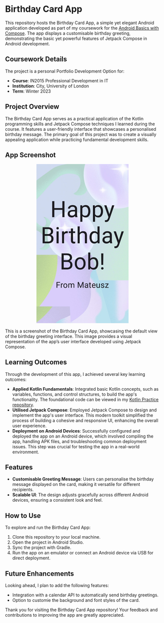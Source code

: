 # Birthday Card App

This repository hosts the Birthday Card App, a simple yet elegant Android application developed as part of my coursework for the [Android Basics with Compose](https://developer.android.com/courses/android-basics-compose/course). The app displays a customisable birthday greeting, demonstrating the basic yet powerful features of Jetpack Compose in Android development.

## Coursework Details

The project is a personal Portfolio Development Option for:

- **Course**: IN2015 Professional Development in IT
- **Institution**: City, University of London
- **Term**: Winter 2023

## Project Overview

The Birthday Card App serves as a practical application of the Kotlin programming skills and Jetpack Compose techniques I learned during the course. It features a user-friendly interface that showcases a personalised birthday message. The primary goal of this project was to create a visually appealing application while practicing fundamental development skills.

## App Screenshot
<p align="center">
  <img src="birthday-card-app.jpg" alt="birthday-card-app" width="300"/>
</p>

This is a screenshot of the Birthday Card App, showcasing the default view of the birthday greeting interface. This image provides a visual representation of the app’s user interface developed using Jetpack Compose.

## Learning Outcomes

Through the development of this app, I achieved several key learning outcomes:

- **Applied Kotlin Fundamentals**: Integrated basic Kotlin concepts, such as variables, functions, and control structures, to build the app's functionality. The foundational code can be viewed in my [Kotlin Practice repository](https://github.com/mateusss6/KotlinPractice.git).
- **Utilised Jetpack Compose**: Employed Jetpack Compose to design and implement the app's user interface. This modern toolkit simplified the process of building a cohesive and responsive UI, enhancing the overall user experience.
- **Deployment on Android Devices**: Successfully configured and deployed the app on an Android device, which involved compiling the app, handling APK files, and troubleshooting common deployment issues. This step was crucial for testing the app in a real-world environment.

## Features

- **Customisable Greeting Message**: Users can personalise the birthday message displayed on the card, making it versatile for different recipients.
- **Scalable UI**: The design adjusts gracefully across different Android devices, ensuring a consistent look and feel.

## How to Use

To explore and run the Birthday Card App:
1. Clone this repository to your local machine.
2. Open the project in Android Studio.
3. Sync the project with Gradle.
4. Run the app on an emulator or connect an Android device via USB for direct deployment.

## Future Enhancements

Looking ahead, I plan to add the following features:
- Integration with a calendar API to automatically send birthday greetings.
- Option to customie the background and font styles of the card.

Thank you for visiting the Birthday Card App repository! Your feedback and contributions to improving the app are greatly appreciated.
